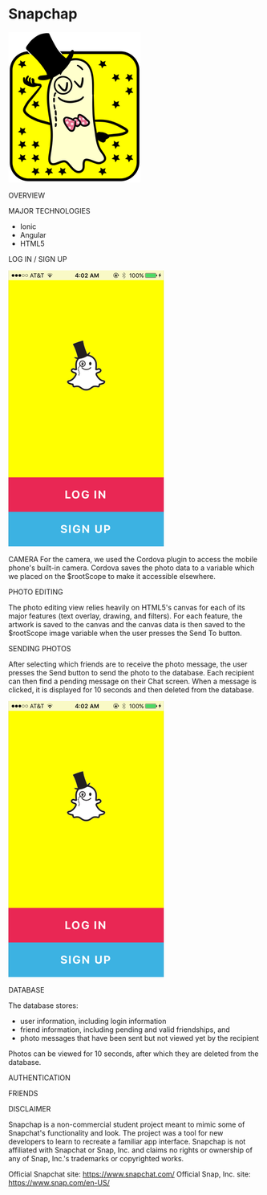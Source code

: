 # Snapchap
![Snapchap doodle](/snapchap/www/img/snapchap-doodle300.png?raw=true "Profile view image")

OVERVIEW





MAJOR TECHNOLOGIES
- Ionic
- Angular
- HTML5


LOG IN / SIGN UP

![Snapchap icon](/snapchap/www/img/screenshots/login2.png?raw=true "LogInSignUp view icon")


CAMERA
  For the camera, we used the Cordova plugin to access the mobile phone's built-in camera. Cordova saves the photo data to a variable which we placed on the $rootScope to make it accessible elsewhere.


PHOTO EDITING

  The photo editing view relies heavily on HTML5's canvas for each of its major features (text overlay, drawing, and filters). For each feature, the artwork is saved to the canvas and the canvas data is then saved to the $rootScope image variable when the user presses the Send To button.


SENDING PHOTOS

  After selecting which friends are to receive the photo message, the user presses the Send button to send the photo to the database. Each recipient can then find a pending message on their Chat screen. When a message is clicked, it is displayed for 10 seconds and then deleted from the database.
  
  ![Snapchap icon](/snapchap/www/img/screenshots/login2.png?raw=true "LogInSignUp view icon")


DATABASE

  The database stores:
  - user information, including login information
  - friend information, including pending and valid friendships, and
  - photo messages that have been sent but not viewed yet by the recipient

  Photos can be viewed for 10 seconds, after which they are deleted from the database.


AUTHENTICATION


FRIENDS



DISCLAIMER

  Snapchap is a non-commercial student project meant to mimic some of Snapchat's functionality and look. The project was a tool for new developers to learn to recreate a familiar app interface. Snapchap is not affiliated with Snapchat or Snap, Inc. and claims no rights or ownership of any of Snap, Inc.'s trademarks or copyrighted works.

  Official Snapchat site: https://www.snapchat.com/
  Official Snap, Inc. site: https://www.snap.com/en-US/
